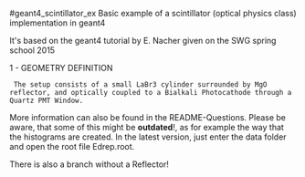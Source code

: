 #geant4_scintillator_ex
Basic example of a scintillator (optical physics class) implementation in geant4

It's based on the geant4 tutorial by E. Nacher given on the SWG spring school 2015

 1 - GEOMETRY DEFINITION
 
     The setup consists of a small LaBr3 cylinder surrounded by MgO reflector, and optically coupled to a Bialkali Photocathode through a Quartz PMT Window. 

More information can also be found in the README-Questions. Please be aware, that some of this might be **outdated**!, as for example the way that the histograms are created. In the latest version, just enter the data folder and open the root file Edrep.root.

There is also a branch without a Reflector!
